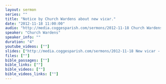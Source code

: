 ```yaml
---
layout: sermon
series: ""
title: "Notice by Church Wardens about new vicar."
date: "2012-11-18 11:00:00"
audio: "http://media.coggesparish.com/sermons/2012-11-18 Church Wardens - Announcement.mp3"
speaker: "Church Wardens"
speaker_info: ""
duration: "4"
youtube_videos: [""]
slides: ["http://media.coggesparish.com/sermons/2012-11-18 New vicar - handout.pdf"]
files: [""]
bible_passages: [""]
bible_links: [""]
bible_videos: [""]
bible_videos_links: [""]
---
```

